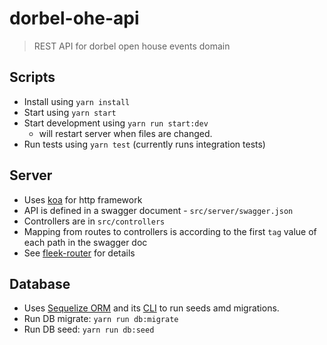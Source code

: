 # dorbel-ohe-api
> REST API for dorbel open house events domain

## Scripts
- Install using ``yarn install``
- Start using ``yarn start``
- Start development using ``yarn run start:dev``
  - will restart server when files are changed.
- Run tests using ``yarn test`` (currently runs integration tests)

## Server
- Uses [koa](http://koajs.com/) for http framework
- API is defined in a swagger document - ``src/server/swagger.json``
- Controllers are in ``src/controllers``
- Mapping from routes to controllers is according to the first ``tag`` value of each path in the swagger doc
- See [fleek-router](https://github.com/fleekjs/fleek-router) for details

## Database
- Uses [Sequelize ORM](https://github.com/sequelize/sequelize) and its [CLI](https://github.com/sequelize/cli) to run seeds amd migrations. 
- Run DB migrate: ``yarn run db:migrate``
- Run DB seed: ``yarn run db:seed``
